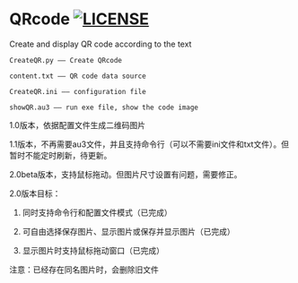 # QRcode [![LICENSE](https://img.shields.io/badge/license-MIT-blue.svg)](https://github.com/raoyi/QRcode/blob/master/LICENSE)

Create and display QR code according to the text

`CreateQR.py —— Create QRcode`

`content.txt —— QR code data source`

`CreateQR.ini —— configuration file`

`showQR.au3 —— run exe file, show the code image`

1.0版本，依据配置文件生成二维码图片

1.1版本，不再需要au3文件，并且支持命令行（可以不需要ini文件和txt文件）。但暂时不能定时刷新，待更新。

2.0beta版本，支持鼠标拖动。但图片尺寸设置有问题，需要修正。

2.0版本目标：

1. 同时支持命令行和配置文件模式（已完成）

2. 可自由选择保存图片、显示图片或保存并显示图片（已完成）

3. 显示图片时支持鼠标拖动窗口（已完成）

注意：已经存在同名图片时，会删除旧文件
